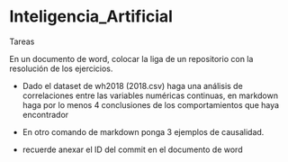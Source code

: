 # Inteligencia_Artificial
Tareas

En un documento de word, colocar la liga de un repositorio con la resolución de los ejercicios.

- Dado el dataset de wh2018 (2018.csv) haga una análisis de correlaciones entre las variables numéricas continuas, en markdown haga por lo menos 4 conclusiones de los comportamientos que haya encontrador

- En otro comando de markdown ponga 3 ejemplos de causalidad.

* recuerde anexar el ID del commit en el documento de word
